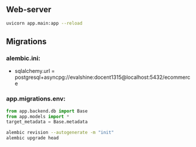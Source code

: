 ## Web-server
```bash
uvicorn app.main:app --reload
```
## Migrations
### alembic.ini:
- sqlalchemy.url = postgresql+asyncpg://evalshine:docent1315@localhost:5432/ecommerce
### app.migrations.env:
```python
from app.backend.db import Base
from app.models import *
target_metadata = Base.metadata
```
```bash
alembic revision --autogenerate -m "init"
alembic upgrade head
```